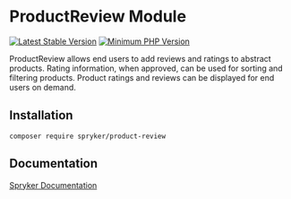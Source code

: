 # ProductReview Module
[![Latest Stable Version](https://poser.pugx.org/spryker/product-review/v/stable.svg)](https://packagist.org/packages/spryker/product-review)
[![Minimum PHP Version](https://img.shields.io/badge/php-%3E%3D%208.3-8892BF.svg)](https://php.net/)

ProductReview allows end users to add reviews and ratings to abstract products. Rating information, when approved, can be used for sorting and filtering products. Product ratings and reviews can be displayed for end users on demand.

## Installation

```
composer require spryker/product-review
```

## Documentation

[Spryker Documentation](https://docs.spryker.com)
